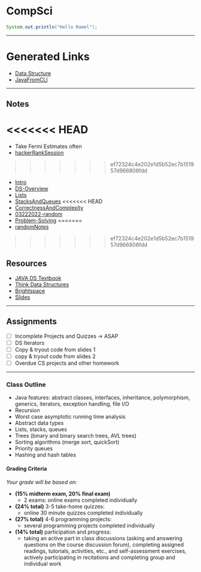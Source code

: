 # CompSci

```java
System.out.println("Hello Ramel");
```
------------------------------------------------------------
# Generated Links

- [Data Structure](dataStructures)
- [JavaFromCLI](JavaFromCLI)

------------------------------------------------------------
## Notes
<<<<<<< HEAD
=======
- Take Fermi Estimates often 
- [hackerRankSession](220314-1223-hackerranksession.md)
>>>>>>> ef72324c4e202e1d5b52ec7b151957d966806fdd
- [Intro](Intro.md)
- [DS-Overview](DS-Overview.md)
- [Lists](ListPI-III.md)
- [StacksAndQueues](StacksAndQueues.md)
<<<<<<< HEAD
- [CorrectnessAndComplexity](CorrectnessAndComplexity.md)
- [03222022-random](03222022-random.md)
- [Problem-Solving](Problem-Solving.md)
=======
- [randomNotes](220320-2041-randomnotes.md)
>>>>>>> ef72324c4e202e1d5b52ec7b151957d966806fdd
 
## Resources
* [JAVA DS Textbook](file:javaDS.pdf)
* [Think Data Structures](file:think-data-struct.pdf) 
* [Brightspace](https://brightspace.nyu.edu/d2l/home/163136)
* [Slides](https://cs.nyu.edu/~joannakl/cs102_s22/slides/)



------------------------------------------------------------
## Assignments
- [ ] Incomplete Projects and Quizzes -> ASAP
- [ ] DS Iterators
- [ ] Copy & tryout code from slides 1
- [ ] copy & tryout code from slides 2
- [ ] Overdue CS projects and other homework

------------------------------------------------------------
### Class Outline
-   Java features: abstract classes, interfaces, inheritance, polymorphism, generics, iterators, exception handling, file I/O
-   Recursion
-   Worst case asymptotic running time analysis
-   Abstract data types
-   Lists, stacks, queues
-   Trees (binary and binary search trees, AVL trees)
-   Sorting algorithms (merge sort, quickSort)
-   Priority queues
-   Hashing and hash tables


#### Grading Criteria
*Your grade will be based on:*
- **(15% midterm exam, 20% final exam)** 
	- 2 exams: online exams completed individually
- **(24% total)** 3-5 take-home quizzes:
	- online 30 minute quizzes completed individually
- **(27% total)** 4-6 programming projects: 
	- several programming projects completed individually 
- **(14% total)** participation and progress: 
	- taking an active part in class discussions (asking and answering questions on the course discussion forum), 
      completing assigned readings, tutorials, activities, etc., and self-assessment exercises, 
      actively participating in recitations and completing group and individual work
